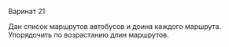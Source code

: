 Варинат 21

Дан список маршрутов автобусов и доина каждого маршрута. Упорядочить по возрастанию длин маршрутов.